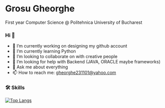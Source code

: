 # Grosu Gheorghe
First year Computer Science @ Politehnica University of Bucharest
### Hi 👋

<!--
**Gheorghe24/Gheorghe24** is a ✨ _special_ ✨ repository because its `README.md` (this file) appears on your GitHub profile.

Here are some ideas to get you started:
-->
- 🔭 I’m currently working on designing my github account
- 🌱 I’m currently learning Python
- 👯 I’m looking to collaborate on with creative people
- 🤔 I’m looking for help with Backend (JAVA, ORACLE maybe frameworks)
- 💬 Ask me about everything
- 📫 How to reach me: gheorghe231101@yahoo.com

### 🛠️ Skills

[![Top Langs](https://github-readme-stats.vercel.app/api/top-langs/?username=Gheorghe24&Stheme=dark)](https://github.com/anuraghazra/github-readme-stats)

 <!--
- 😄 Pronouns: ...
- ⚡ Fun fact: ...
-->

